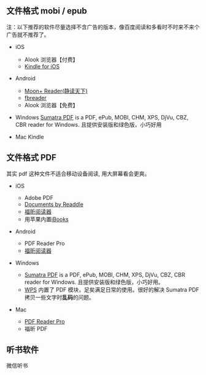 ## 文件格式 mobi / epub

注：以下推荐的软件尽量选择不含广告的版本，像百度阅读和多看时不时来不来个广告就不推荐了。

* iOS
  * Alook 浏览器【付费】
  * [Kindle for iOS](http://sj.qq.com/myapp/detail.htm?apkName=com.amazon.kindlefc)

* Android
  * [Moon+ Reader(静读天下)](http://www.moondownload.com/)
  * [fbreader](https://fbreader.org/)
  * Alook 浏览器【免费】

* Windows
[Sumatra PDF] is a PDF, ePub, MOBI, CHM, XPS, DjVu, CBZ, CBR reader for Windows. 且提供安装版和绿色版，小巧好用

* Mac
Kindle

## 文件格式 PDF

其实 pdf 这种文件不适合移动设备阅读, 用大屏幕看会更爽。

* iOS
  * Adobe PDF
  * [Documents by Readdle](https://itunes.apple.com/cn/app/documents-by-readdle/id364901807?l=en&mt=8)
  * [福昕阅读器](http://sj.qq.com/myapp/detail.htm?apkName=com.foxit.mobile.pdf.lite)
  * 用苹果内置[iBooks](https://itunes.apple.com/cn/app/ibooks/id364709193?l=en&mt=8)

* Android
  * PDF Reader Pro
  * [福昕阅读器](http://sj.qq.com/myapp/detail.htm?apkName=com.foxit.mobile.pdf.lite)

* Windows
  * [Sumatra PDF] is a PDF, ePub, MOBI, CHM, XPS, DjVu, CBZ, CBR reader for Windows. 且提供安装版和绿色版，小巧好用。
  * [WPS] 内置了 PDF 模块，足矣满足日常的使用。很好的解决 Sumatra PDF 拷贝一些文字时**乱码**的问题。

* Mac
  * [PDF Reader Pro]
  * 福昕 PDF

[阅读星Pro]: http://sj.qq.com/myapp/detail.htm?apkName=com.person.reader
[Sumatra PDF]: https://www.sumatrapdfreader.org/download-free-pdf-viewer.html
[PDF Reader Pro]: http://www.pdfreaderpro.com/
[WPS]: https://pc.wps.cn/

## 听书软件

微信听书
